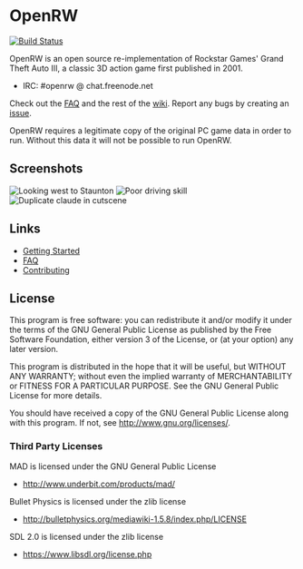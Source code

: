 # OpenRW 

[![Build Status](https://travis-ci.org/rwengine/openrw.svg?branch=master)](https://travis-ci.org/rwengine/openrw)

OpenRW is an open source re-implementation of Rockstar Games' Grand Theft Auto III,
a classic 3D action game first published in 2001.

* IRC: #openrw @ chat.freenode.net

Check out the [FAQ](https://github.com/rwengine/openrw/wiki/FAQ) and the rest of the [wiki](https://github.com/rwengine/openrw/wiki). Report any bugs by creating an [issue](https://github.com/rwengine/openrw/issues).

OpenRW requires a legitimate copy of the original PC game data in order to run.
Without this data it will not be possible to run OpenRW.

## Screenshots
![Looking west to Staunton](https://cloud.githubusercontent.com/assets/418211/16398933/40a62c20-3cc6-11e6-8c6a-9c50de47510c.png)
![Poor driving skill](https://cloud.githubusercontent.com/assets/418211/16398932/40a03de2-3cc6-11e6-9e48-acc9b44a600a.png)
![Duplicate claude in cutscene](https://cloud.githubusercontent.com/assets/418211/16399129/aa019d52-3cc7-11e6-9a33-a9fcce0b972c.png)

## Links

 * [Getting Started](https://github.com/rwengine/openrw/wiki/Getting-Started)
 * [FAQ](https://github.com/rwengine/openrw/wiki/FAQ)
 * [Contributing](https://github.com/rwengine/openrw/wiki/Contributing)

## License

This program is free software: you can redistribute it and/or modify
it under the terms of the GNU General Public License as published by
the Free Software Foundation, either version 3 of the License, or
(at your option) any later version.

This program is distributed in the hope that it will be useful,
but WITHOUT ANY WARRANTY; without even the implied warranty of
MERCHANTABILITY or FITNESS FOR A PARTICULAR PURPOSE.  See the
GNU General Public License for more details.

You should have received a copy of the GNU General Public License
along with this program.  If not, see <http://www.gnu.org/licenses/>.

### Third Party Licenses

MAD is licensed under the GNU General Public License

* http://www.underbit.com/products/mad/

Bullet Physics is licensed under the zlib license

* http://bulletphysics.org/mediawiki-1.5.8/index.php/LICENSE

SDL 2.0 is licensed under the zlib license

* https://www.libsdl.org/license.php
